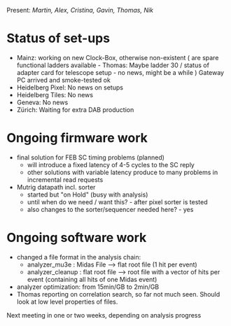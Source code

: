 Present: *Martin, Alex, Cristina, Gavin, Thomas, Nik*

# Status of set-ups #

* Mainz: working on new Clock-Box, otherwise non-existent ( are spare functional ladders available - Thomas: Maybe ladder 30 / status of adapter card for telescope setup - no news, might be a while ) Gateway PC arrived and smoke-tested ok
* Heidelberg Pixel: No news on setups
* Heidelberg Tiles: No news
* Geneva: No news
* Zürich: Waiting for extra DAB production

# Ongoing firmware work #
* final solution for FEB SC timing problems (planned)
    * will introduce a fixed latency of 4-5 cycles to the SC reply
    * other solutions with variable latency produce to many problems in incremental read requests    
* Mutrig datapath incl. sorter 
    * started but "on Hold" (busy with analysis)
    * until when do we need / want this? - after pixel sorter is tested
    * also changes to the sorter/sequencer needed here? - yes
# Ongoing software work #
* changed a file format in the analysis chain:
    * analyzer_mu3e    : Midas File --> flat root file (1 hit per event)
    * analyzer_cleanup : flat root file --> root file with a vector of hits per event (containing all hits of one Midas event)
* analyzer optimization: from 15min/GB to 2min/GB
* Thomas reporting on correlation search, so far not much seen. Should look at low level properties of files. 

Next meeting in one or two weeks, depending on analysis progress